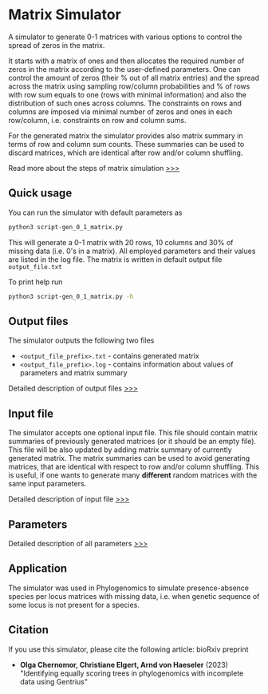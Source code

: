# Matrix Simulator
A simulator to generate 0-1 matrices with various options to control the spread of zeros in the matrix.

It starts with a matrix of ones and then allocates the required number of zeros in the matrix according to the user-defined parameters. One can control the amount of zeros (their % out of all matrix entries) and the spread across the matrix using sampling row/column probabilities and % of rows with row sum equals to one (rows with minimal information) and also the distribution of such ones across columns. The constraints on rows and columns are imposed via minimal number of zeros and ones in each row/column, i.e. constraints on row and column sums.

For the generated matrix the simulator provides also matrix summary in terms of row and column sum counts. These summaries can be used to discard matrices, which are identical after row and/or column shuffling.

Read more about the steps of matrix simulation [>>>](./docs/doc_workflow.md)

## Quick usage
You can run the simulator with default parameters as

```bash
python3 script-gen_0_1_matrix.py
```
This will generate a 0-1 matrix with 20 rows, 10 columns and 30% of missing data (i.e. 0's in a matrix). All employed parameters and their values are listed in the log file. The matrix is written in default output file `output_file.txt`

To print help run

```bash
python3 script-gen_0_1_matrix.py -h
```
## Output files
The simulator outputs the following two files

* `<output_file_prefix>.txt` - contains generated matrix
* `<output_file_prefix>.log` - contains information about values of parameters and matrix summary

Detailed description of output files [>>>](./docs/doc_files.md)

## Input file
The simulator accepts one optional input file. This file should contain matrix summaries of previously generated matrices (or it should be an empty file). This file will be also updated by adding matrix summary of currently generated matrix. The matrix summaries can be used to avoid generating  matrices, that are identical with respect to row and/or column shuffling. This is useful, if one wants to generate many **different** random matrices with the same input parameters. 

Detailed description of input file [>>>](./docs/doc_files.md)

## Parameters
Detailed description of all parameters [>>>](./docs/doc_param.md)

## Application
The simulator was used in Phylogenomics to simulate presence-absence species per locus matrices with missing data, i.e. when genetic sequence of some locus is not present for a species.

## Citation
If you use this simulator, please cite the following article:
bioRxiv preprint
* **Olga Chernomor, Christiane Elgert, Arnd von Haeseler** (2023) "Identifying equally scoring trees in phylogenomics with incomplete data using Gentrius"
